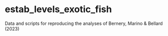 # estab_levels_exotic_fish
Data and scripts for reproducing the analyses of Bernery, Marino &amp; Bellard (2023)
